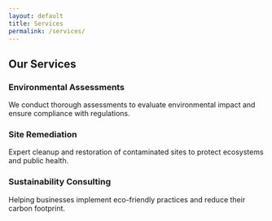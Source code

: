 ```yaml
---
layout: default
title: Services
permalink: /services/
---
```


<section class="services">
    <h2>Our Services</h2>
    <div class="service-item">
        <h3>Environmental Assessments</h3>
        <p>We conduct thorough assessments to evaluate environmental impact and ensure compliance with regulations.</p>
    </div>
    <div class="service-item">
        <h3>Site Remediation</h3>
        <p>Expert cleanup and restoration of contaminated sites to protect ecosystems and public health.</p>
    </div>
    <div class="service-item">
        <h3>Sustainability Consulting</h3>
        <p>Helping businesses implement eco-friendly practices and reduce their carbon footprint.</p>
    </div>
</section>